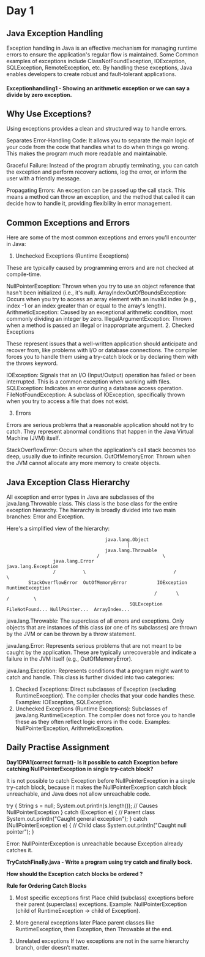 # Day 1

## Java Exception Handling

Exception handling in Java is an effective mechanism for managing runtime errors to ensure the application's regular flow is maintained. Some Common examples of exceptions include ClassNotFoundException, IOException, SQLException, RemoteException, etc. By handling these exceptions, Java enables developers to create robust and fault-tolerant applications.

#### Exceptionhandling1 - Showing an arithmetic exception or we can say a divide by zero exception.

## Why Use Exceptions?

Using exceptions provides a clean and structured way to handle errors.

Separates Error-Handling Code: It allows you to separate the main logic of your code from the code that handles what to do when things go wrong. This makes the program much more readable and maintainable.

Graceful Failure: Instead of the program abruptly terminating, you can catch the exception and perform recovery actions, log the error, or inform the user with a friendly message.

Propagating Errors: An exception can be passed up the call stack. This means a method can throw an exception, and the method that called it can decide how to handle it, providing flexibility in error management.

## Common Exceptions and Errors

Here are some of the most common exceptions and errors you'll encounter in Java:

1. Unchecked Exceptions (Runtime Exceptions)

These are typically caused by programming errors and are not checked at compile-time.

NullPointerException: Thrown when you try to use an object reference that hasn't been initialized (i.e., it's null).
ArrayIndexOutOfBoundsException: Occurs when you try to access an array element with an invalid index (e.g., index -1 or an index greater than or equal to the array's length).
ArithmeticException: Caused by an exceptional arithmetic condition, most commonly dividing an integer by zero.
IllegalArgumentException: Thrown when a method is passed an illegal or inappropriate argument.
2. Checked Exceptions

These represent issues that a well-written application should anticipate and recover from, like problems with I/O or database connections. The compiler forces you to handle them using a try-catch block or by declaring them with the throws keyword.

IOException: Signals that an I/O (Input/Output) operation has failed or been interrupted. This is a common exception when working with files.
SQLException: Indicates an error during a database access operation.
FileNotFoundException: A subclass of IOException, specifically thrown when you try to access a file that does not exist.

3. Errors

Errors are serious problems that a reasonable application should not try to catch. They represent abnormal conditions that happen in the Java Virtual Machine (JVM) itself.

StackOverflowError: Occurs when the application's call stack becomes too deep, usually due to infinite recursion.
OutOfMemoryError: Thrown when the JVM cannot allocate any more memory to create objects.

## Java Exception Class Hierarchy
All exception and error types in Java are subclasses of the java.lang.Throwable class. This class is the base class for the entire exception hierarchy. The hierarchy is broadly divided into two main branches: Error and Exception.

Here's a simplified view of the hierarchy:

                                        java.lang.Object
                                                |
                                        java.lang.Throwable
                                     /                       \
                     java.lang.Error                          java.lang.Exception
                     /          \                                /            \
            StackOverflowError  OutOfMemoryError           IOException         RuntimeException
                                                          /       \            /         \
                                                 SQLException  FileNotFound... NullPointer...  ArrayIndex...

java.lang.Throwable: The superclass of all errors and exceptions. Only objects that are instances of this class (or one of its subclasses) are thrown by the JVM or can be thrown by a throw statement.

java.lang.Error: Represents serious problems that are not meant to be caught by the application. These are typically unrecoverable and indicate a failure in the JVM itself (e.g., OutOfMemoryError).

java.lang.Exception: Represents conditions that a program might want to catch and handle. This class is further divided into two categories:
1. Checked Exceptions: Direct subclasses of Exception (excluding RuntimeException). The compiler checks that your code handles these. Examples: IOException, SQLException.
2. Unchecked Exceptions (Runtime Exceptions): Subclasses of java.lang.RuntimeException. The compiler does not force you to handle these as they often reflect logic errors in the code. Examples: NullPointerException, ArithmeticException.

## Daily Practise Assignment

**Day1DPA1(correct format)- Is it possible to catch Exception before catching NullPointerException in single try-catch block?**

It is not possible to catch Exception before NullPointerException in a single try-catch block, because it makes the NullPointerException catch block unreachable, and Java does not allow unreachable code.

try {
    String s = null;
    System.out.println(s.length());  // Causes NullPointerException
} catch (Exception e) {  // Parent class
    System.out.println("Caught general exception");
} catch (NullPointerException e) {  // Child class
    System.out.println("Caught null pointer");
}

Error: NullPointerException is unreachable because Exception already catches it.

**TryCatchFinally.java - Write a program using try catch and finally bock.** 

**How should the Exception catch blocks be ordered ?**

__Rule for Ordering Catch Blocks__

1. Most specific exceptions first
Place child (subclass) exceptions before their parent (superclass) exceptions.
Example: NullPointerException (child of RuntimeException → child of Exception).

2. More general exceptions later
Place parent classes like RuntimeException, then Exception, then Throwable at the end.

3. Unrelated exceptions
If two exceptions are not in the same hierarchy branch, order doesn’t matter.